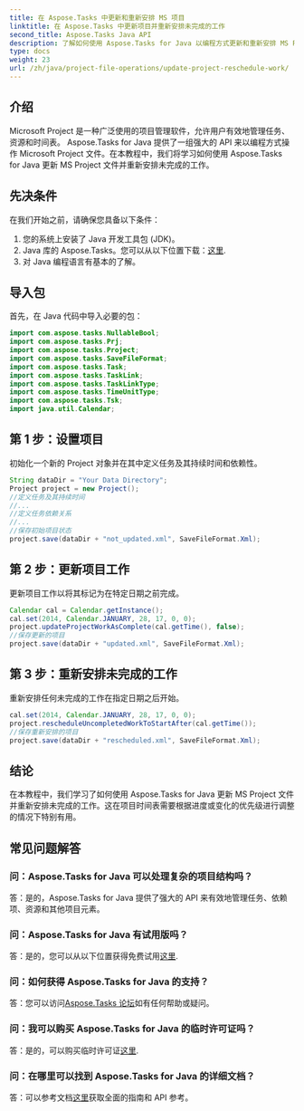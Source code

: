 ```yaml
---
title: 在 Aspose.Tasks 中更新和重新安排 MS 项目
linktitle: 在 Aspose.Tasks 中更新项目并重新安排未完成的工作
second_title: Aspose.Tasks Java API
description: 了解如何使用 Aspose.Tasks for Java 以编程方式更新和重新安排 MS Project 文件。
type: docs
weight: 23
url: /zh/java/project-file-operations/update-project-reschedule-work/
---
```

## 介绍
Microsoft Project 是一种广泛使用的项目管理软件，允许用户有效地管理任务、资源和时间表。 Aspose.Tasks for Java 提供了一组强大的 API 来以编程方式操作 Microsoft Project 文件。在本教程中，我们将学习如何使用 Aspose.Tasks for Java 更新 MS Project 文件并重新安排未完成的工作。
## 先决条件
在我们开始之前，请确保您具备以下条件：
1. 您的系统上安装了 Java 开发工具包 (JDK)。
2.  Java 库的 Aspose.Tasks。您可以从以下位置下载：[这里](https://releases.aspose.com/tasks/java/).
3. 对 Java 编程语言有基本的了解。

## 导入包
首先，在 Java 代码中导入必要的包：
```java
import com.aspose.tasks.NullableBool;
import com.aspose.tasks.Prj;
import com.aspose.tasks.Project;
import com.aspose.tasks.SaveFileFormat;
import com.aspose.tasks.Task;
import com.aspose.tasks.TaskLink;
import com.aspose.tasks.TaskLinkType;
import com.aspose.tasks.TimeUnitType;
import com.aspose.tasks.Tsk;
import java.util.Calendar;
```
## 第 1 步：设置项目
初始化一个新的 Project 对象并在其中定义任务及其持续时间和依赖性。
```java
String dataDir = "Your Data Directory";
Project project = new Project();
//定义任务及其持续时间
//...
//定义任务依赖关系
//...
//保存初始项目状态
project.save(dataDir + "not_updated.xml", SaveFileFormat.Xml);
```
## 第 2 步：更新项目工作
更新项目工作以将其标记为在特定日期之前完成。
```java
Calendar cal = Calendar.getInstance();
cal.set(2014, Calendar.JANUARY, 28, 17, 0, 0);
project.updateProjectWorkAsComplete(cal.getTime(), false);
//保存更新的项目
project.save(dataDir + "updated.xml", SaveFileFormat.Xml);
```
## 第 3 步：重新安排未完成的工作
重新安排任何未完成的工作在指定日期之后开始。
```java
cal.set(2014, Calendar.JANUARY, 28, 17, 0, 0);
project.rescheduleUncompletedWorkToStartAfter(cal.getTime());
//保存重新安排的项目
project.save(dataDir + "rescheduled.xml", SaveFileFormat.Xml);
```

## 结论
在本教程中，我们学习了如何使用 Aspose.Tasks for Java 更新 MS Project 文件并重新安排未完成的工作。这在项目时间表需要根据进度或变化的优先级进行调整的情况下特别有用。

## 常见问题解答
### 问：Aspose.Tasks for Java 可以处理复杂的项目结构吗？
答：是的，Aspose.Tasks for Java 提供了强大的 API 来有效地管理任务、依赖项、资源和其他项目元素。
### 问：Aspose.Tasks for Java 有试用版吗？
答：是的，您可以从以下位置获得免费试用[这里](https://releases.aspose.com/).
### 问：如何获得 Aspose.Tasks for Java 的支持？
答：您可以访问[Aspose.Tasks 论坛](https://forum.aspose.com/c/tasks/15)如有任何帮助或疑问。
### 问：我可以购买 Aspose.Tasks for Java 的临时许可证吗？
答：是的，可以购买临时许可证[这里](https://purchase.aspose.com/temporary-license/).
### 问：在哪里可以找到 Aspose.Tasks for Java 的详细文档？
答：可以参考文档[这里](https://reference.aspose.com/tasks/java/)获取全面的指南和 API 参考。